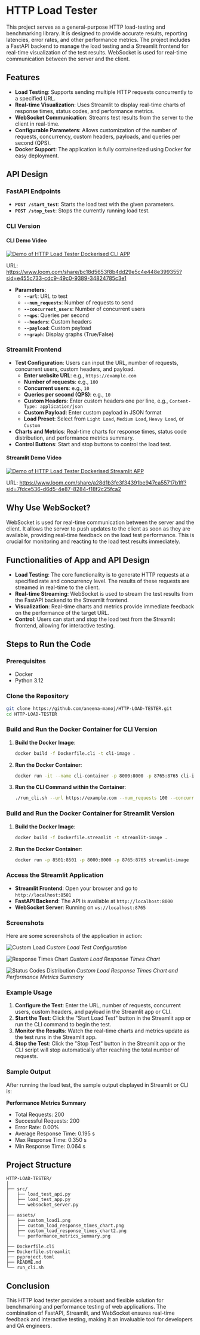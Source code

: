 # HTTP Load Tester

This project serves as a general-purpose HTTP load-testing and benchmarking library. It is designed to provide accurate results, reporting latencies, error rates, and other performance metrics. The project includes a FastAPI backend to manage the load testing and a Streamlit frontend for real-time visualization of the test results. WebSocket is used for real-time communication between the server and the client.

## Features

- **Load Testing**: Supports sending multiple HTTP requests concurrently to a specified URL.
- **Real-time Visualization**: Uses Streamlit to display real-time charts of response times, status codes, and performance metrics.
- **WebSocket Communication**: Streams test results from the server to the client in real-time.
- **Configurable Parameters**: Allows customization of the number of requests, concurrency, custom headers, payloads, and queries per second (QPS).
- **Docker Support**: The application is fully containerized using Docker for easy deployment.

## API Design

### FastAPI Endpoints

- **`POST /start_test`**: Starts the load test with the given parameters.
- **`POST /stop_test`**: Stops the currently running load test.

### CLI Version
#### CLI Demo Video

[![Demo of HTTP Load Tester Dockerised CLI APP](https://cdn.loom.com/sessions/thumbnails/bc18d5653f8b4dd29e5c4e448e399355-1df3cbadac212a5e-full-play.gif)](https://www.loom.com/share/bc18d5653f8b4dd29e5c4e448e399355 "Demo of HTTP Load Tester Dockerised CLI APP")

URL: https://www.loom.com/share/bc18d5653f8b4dd29e5c4e448e399355?sid=e455c733-cdc9-49c0-9389-34824785c3e1

- **Parameters**:
  - **`--url`**: URL to test
  - **`--num_requests`**: Number of requests to send
  - **`--concurrent_users`**: Number of concurrent users
  - **`--qps`**: Queries per second
  - **`--headers`**: Custom headers
  - **`--payload`**: Custom payload
  - **`--graph`**: Display graphs (True/False)

### Streamlit Frontend

- **Test Configuration**: Users can input the URL, number of requests, concurrent users, custom headers, and payload.
  - **Enter website URL**: e.g., `https://example.com`
  - **Number of requests**: e.g., `100`
  - **Concurrent users**: e.g., `10`
  - **Queries per second (QPS)**: e.g., `10`
  - **Custom Headers**: Enter custom headers one per line, e.g., `Content-Type: application/json`
  - **Custom Payload**: Enter custom payload in JSON format
  - **Load Preset**: Select from `Light Load`, `Medium Load`, `Heavy Load`, or `Custom`
- **Charts and Metrics**: Real-time charts for response times, status code distribution, and performance metrics summary.
- **Control Buttons**: Start and stop buttons to control the load test.

#### Streamlit Demo Video

[![Demo of HTTP Load Tester Dockerised Streamlit APP](https://cdn.loom.com/sessions/thumbnails/a28d1b3fe3f34391be947ca55717b1ff-ecf24bad2c44f20b-full-play.gif)](https://www.loom.com/share/a28d1b3fe3f34391be947ca55717b1ff "Demo of HTTP Load Tester Dockerised Streamlit APP")

URL: https://www.loom.com/share/a28d1b3fe3f34391be947ca55717b1ff?sid=7fdce536-d6d5-4e87-8284-f18f2c25fca2

## Why Use WebSocket?

WebSocket is used for real-time communication between the server and the client. It allows the server to push updates to the client as soon as they are available, providing real-time feedback on the load test performance. This is crucial for monitoring and reacting to the load test results immediately.

## Functionalities of App and API Design

- **Load Testing**: The core functionality is to generate HTTP requests at a specified rate and concurrency level. The results of these requests are streamed in real-time to the client.
- **Real-time Streaming**: WebSocket is used to stream the test results from the FastAPI backend to the Streamlit frontend.
- **Visualization**: Real-time charts and metrics provide immediate feedback on the performance of the target URL.
- **Control**: Users can start and stop the load test from the Streamlit frontend, allowing for interactive testing.

## Steps to Run the Code

### Prerequisites

- Docker
- Python 3.12

### Clone the Repository

```bash
git clone https://github.com/aneena-manoj/HTTP-LOAD-TESTER.git
cd HTTP-LOAD-TESTER
```

### Build and Run the Docker Container for CLI Version

1. **Build the Docker Image**:
    ```sh
    docker build -f Dockerfile.cli -t cli-image .
    ```

2. **Run the Docker Container**:
    ```sh
    docker run -it --name cli-container -p 8000:8000 -p 8765:8765 cli-image
    ```

3. **Run the CLI Command within the Container**:
    ```sh
    ./run_cli.sh --url https://example.com --num_requests 100 --concurrent_users 10 --qps 10 --graph
    ```

### Build and Run the Docker Container for Streamlit Version

1. **Build the Docker Image**:
    ```sh
    docker build -f Dockerfile.streamlit -t streamlit-image .
    ```

2. **Run the Docker Container**:
    ```sh
    docker run -p 8501:8501 -p 8000:8000 -p 8765:8765 streamlit-image
    ```

### Access the Streamlit Application

- **Streamlit Frontend**: Open your browser and go to `http://localhost:8501`
- **FastAPI Backend**: The API is available at `http://localhost:8000`
- **WebSocket Server**: Running on `ws://localhost:8765`

### Screenshots

Here are some screenshots of the application in action:

![Custom Load](assets/custom_load1.png)
*Custom Load Test Configuration*

![Response Times Chart](assets/custom_load_response_times_chart.png)
*Custom Load Response Times Chart*

![Status Codes Distribution](assets/custom_load_response_times_chart2.png)
*Custom Load Response Times Chart and Performance Metrics Summary*

### Example Usage

1. **Configure the Test**: Enter the URL, number of requests, concurrent users, custom headers, and payload in the Streamlit app or CLI.
2. **Start the Test**: Click the "Start Load Test" button in the Streamlit app or run the CLI command to begin the test.
3. **Monitor the Results**: Watch the real-time charts and metrics update as the test runs in the Streamlit app.
4. **Stop the Test**: Click the "Stop Test" button in the Streamlit app or the CLI script will stop automatically after reaching the total number of requests.

### Sample Output

After running the load test, the sample output displayed in Streamlit or CLI is:

**Performance Metrics Summary**

- Total Requests: 200
- Successful Requests: 200
- Error Rate: 0.00%
- Average Response Time: 0.195 s
- Max Response Time: 0.350 s
- Min Response Time: 0.064 s

## Project Structure

```
HTTP-LOAD-TESTER/
│
├── src/
│   ├── load_test_api.py
│   ├── load_test_app.py
│   └── websocket_server.py
│
├── assets/
│   ├── custom_load1.png
│   ├── custom_load_response_times_chart.png
│   ├── custom_load_response_times_chart2.png
│   └── performance_metrics_summary.png
│
├── Dockerfile.cli
├── Dockerfile.streamlit
├── pyproject.toml
├── README.md
└── run_cli.sh
```



## Conclusion

This HTTP load tester provides a robust and flexible solution for benchmarking and performance testing of web applications. The combination of FastAPI, Streamlit, and WebSocket ensures real-time feedback and interactive testing, making it an invaluable tool for developers and QA engineers.